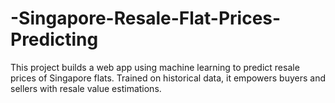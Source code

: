 # -Singapore-Resale-Flat-Prices-Predicting
This project builds a web app using machine learning to predict resale prices of Singapore flats. Trained on historical data, it empowers buyers and sellers with resale value estimations. 
